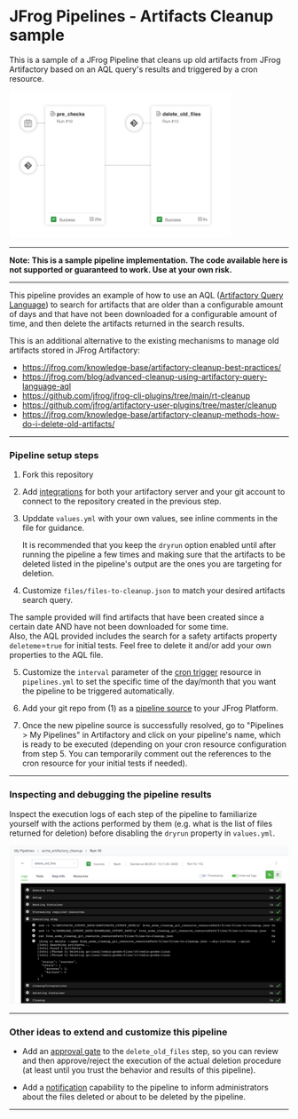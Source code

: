 # JFrog Pipelines - Artifacts Cleanup sample

This is a sample of a JFrog Pipeline that cleans up old artifacts from JFrog Artifactory based on an AQL query's results and triggered by a cron resource.

<img src="./images/pipeline_screenshot_01.png" alt="JFrog Artifactory Cleanup Pipeline" style="width:400px;background-color:transparent;border:none;" />

---

**Note: This is a sample pipeline implementation. The code available here is not supported or guaranteed to work. Use at your own risk.**

---

This pipeline provides an example of how to use an AQL ([Artifactory Query Language](https://www.jfrog.com/confluence/display/JFROG/Artifactory+Query+Language)) to search for artifacts that are older than a configurable amount of days and that have not been downloaded for a configurable amount of time, and then delete the artifacts returned in the search results. 

This is an additional alternative to the existing mechanisms to manage old artifacts stored in JFrog Artifactory:

  - https://jfrog.com/knowledge-base/artifactory-cleanup-best-practices/ 
  - https://jfrog.com/blog/advanced-cleanup-using-artifactory-query-language-aql
  - https://github.com/jfrog/jfrog-cli-plugins/tree/main/rt-cleanup
  - https://github.com/jfrog/artifactory-user-plugins/tree/master/cleanup
  - https://jfrog.com/knowledge-base/artifactory-cleanup-methods-how-do-i-delete-old-artifacts/


---

### Pipeline setup steps

1. Fork this repository

2. Add [integrations](https://www.jfrog.com/confluence/display/JFROG/Pipelines+Step-By-Step#PipelinesStep-By-Step-AddIntegrations) for both your artifactory server and your git account to connect to the repository created in the previous step.

3. Upddate `values.yml` with your own values, see inline comments in the file for guidance.  
  
   It is recommended that you keep the `dryrun` option enabled until after running the pipeline a few times and making sure that the artifacts to be deleted listed in the pipeline's output are the ones you are targeting for deletion.

4. Customize `files/files-to-cleanup.json` to match your desired artifacts search query.   
  
  The sample provided will find artifacts that have been created since a certain date AND have not been downloaded for some time.     
  Also, the AQL provided includes the search for a safety artifacts property `deleteme`=`true` for initial tests. Feel free to delete it and/or add your own properties to the AQL file. 

5. Customize the `interval` parameter of the [cron trigger](https://www.jfrog.com/confluence/display/JFROG/CronTrigger) resource in `pipelines.yml` to set the specific time of the day/month that you want the pipeline to be triggered automatically.
  
6. Add your git repo from (1) as a [pipeline source](https://www.jfrog.com/confluence/display/JFROG/Pipelines+Step-By-Step#PipelinesStep-By-Step-add-pipeline-sourceAddaPipelineSource) to your JFrog Platform.

7. Once the new pipeline source is successfully resolved, go to "Pipelines > My Pipelines" in Artifactory and click on your pipeline's name, which is ready to be executed (depending on your cron resource configuration from step 5. You can temporarily comment out the references to the cron resource for your initial tests if needed).

---

### Inspecting and debugging the pipeline results

Inspect the execution logs of each step of the pipeline to familiarize yourself with the actions performed by them (e.g. what is the list of files returned for deletion) before disabling the `dryrun` property in `values.yml`.

![JFrog Artifactory Cleanup Pipeline](images/pipeline_screenshot_02.png)

---

### Other ideas to extend and customize this pipeline

- Add an [approval gate](https://www.jfrog.com/confluence/display/JFROG/Approval+Gates) to the `delete_old_files` step, so you can review and then approve/reject the execution of the actual deletion procedure (at least until you trust the behavior and results of this pipeline).

- Add a [notification](https://www.jfrog.com/confluence/display/JFROG/Pipelines+Utility+Functions#PipelinesUtilityFunctions-Notifications) capability to the pipeline to inform administrators about the files deleted or about to be deleted by the pipeline.

---
